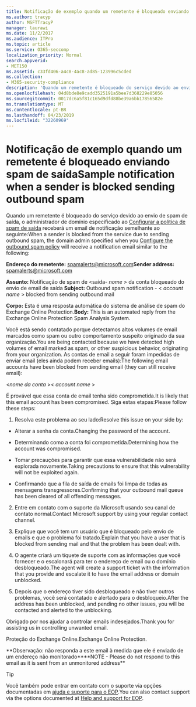 ```yaml
---
title: Notificação de exemplo quando um remetente é bloqueado enviando spam de saída
ms.author: tracyp
author: MSFTTracyP
manager: laurawi
ms.date: 11/2/2017
ms.audience: ITPro
ms.topic: article
ms.service: O365-seccomp
localization_priority: Normal
search.appverid:
- MET150
ms.assetid: c33fd406-a4c8-4ac8-ad85-123996c5cded
ms.collection:
- M365-security-compliance
description: 'Quando um remetente é bloqueado do serviço devido ao envio de spam de saída, o administrador de domínio especificado ao configurar a política de spam de saída receberá um email de notificação semelhante ao seguinte:'
ms.openlocfilehash: 04d8bde8e9cadd3525191a5bee7d368229e85056
ms.sourcegitcommit: 0017dc6a5f81c165d9dfd88be39a6bb17856582e
ms.translationtype: MT
ms.contentlocale: pt-BR
ms.lasthandoff: 04/23/2019
ms.locfileid: "32260969"
---
```

# <a name="sample-notification-when-a-sender-is-blocked-sending-outbound-spam"></a><span data-ttu-id="6be79-103">Notificação de exemplo quando um remetente é bloqueado enviando spam de saída</span><span class="sxs-lookup"><span data-stu-id="6be79-103">Sample notification when a sender is blocked sending outbound spam</span></span>

<span data-ttu-id="6be79-104">Quando um remetente é bloqueado do serviço devido ao envio de spam de saída, o administrador de domínio especificado ao [Configurar a política de spam de saída](configure-the-outbound-spam-policy.md) receberá um email de notificação semelhante ao seguinte:</span><span class="sxs-lookup"><span data-stu-id="6be79-104">When a sender is blocked from the service due to sending outbound spam, the domain admin specified when you [Configure the outbound spam policy](configure-the-outbound-spam-policy.md) will receive a notification email similar to the following:</span></span> 
  
 <span data-ttu-id="6be79-105">**Endereço do remetente:** spamalerts@microsoft.com</span><span class="sxs-lookup"><span data-stu-id="6be79-105">**Sender address:** spamalerts@microsoft.com</span></span> 
  
 <span data-ttu-id="6be79-106">**Assunto:** Notificação de spam de \<saída- *nome* \> da conta bloqueado do envio de email de saída    </span><span class="sxs-lookup"><span data-stu-id="6be79-106">**Subject:** Outbound spam notification - \<  *account name*  \> blocked from sending outbound mail</span></span> 
  
 <span data-ttu-id="6be79-107">**Corpo:** Esta é uma resposta automática do sistema de análise de spam do Exchange Online Protection.</span><span class="sxs-lookup"><span data-stu-id="6be79-107">**Body:** This is an automated reply from the Exchange Online Protection Spam Analysis System.</span></span> 
  
<span data-ttu-id="6be79-108">Você está sendo contatado porque detectamos altos volumes de email marcados como spam ou outro comportamento suspeito originado da sua organização.</span><span class="sxs-lookup"><span data-stu-id="6be79-108">You are being contacted because we have detected high volumes of email marked as spam, or other suspicious behavior, originating from your organization.</span></span> <span data-ttu-id="6be79-109">As contas de email a seguir foram impedidas de enviar email (eles ainda podem receber emails):</span><span class="sxs-lookup"><span data-stu-id="6be79-109">The following email accounts have been blocked from sending email (they can still receive email):</span></span>
  
<span data-ttu-id="6be79-110">\<*nome da conta*  \></span><span class="sxs-lookup"><span data-stu-id="6be79-110">\< *account name*  \></span></span> 
  
<span data-ttu-id="6be79-111">É provável que essa conta de email tenha sido comprometida.</span><span class="sxs-lookup"><span data-stu-id="6be79-111">It is likely that this email account has been compromised.</span></span> <span data-ttu-id="6be79-112">Siga estas etapas:</span><span class="sxs-lookup"><span data-stu-id="6be79-112">Please follow these steps:</span></span>
  
1. <span data-ttu-id="6be79-113">Resolva este problema ao seu lado:</span><span class="sxs-lookup"><span data-stu-id="6be79-113">Resolve this issue on your side by:</span></span>
    
  - <span data-ttu-id="6be79-114">Alterar a senha da conta.</span><span class="sxs-lookup"><span data-stu-id="6be79-114">Changing the password of the account.</span></span>
    
  - <span data-ttu-id="6be79-115">Determinando como a conta foi comprometida.</span><span class="sxs-lookup"><span data-stu-id="6be79-115">Determining how the account was compromised.</span></span>
    
  - <span data-ttu-id="6be79-116">Tomar precauções para garantir que essa vulnerabilidade não será explorada novamente.</span><span class="sxs-lookup"><span data-stu-id="6be79-116">Taking precautions to ensure that this vulnerability will not be exploited again.</span></span>
    
  - <span data-ttu-id="6be79-117">Confirmando que a fila de saída de emails foi limpa de todas as mensagens transgressores.</span><span class="sxs-lookup"><span data-stu-id="6be79-117">Confirming that your outbound mail queue has been cleared of all offending messages.</span></span>
    
2. <span data-ttu-id="6be79-118">Entre em contato com o suporte da Microsoft usando seu canal de contato normal.</span><span class="sxs-lookup"><span data-stu-id="6be79-118">Contact Microsoft support by using your regular contact channel.</span></span>
    
3. <span data-ttu-id="6be79-119">Explique que você tem um usuário que é bloqueado pelo envio de emails e que o problema foi tratado.</span><span class="sxs-lookup"><span data-stu-id="6be79-119">Explain that you have a user that is blocked from sending mail and that the problem has been dealt with.</span></span>
    
4. <span data-ttu-id="6be79-120">O agente criará um tíquete de suporte com as informações que você fornecer e o escalonará para ter o endereço de email ou o domínio desbloqueado.</span><span class="sxs-lookup"><span data-stu-id="6be79-120">The agent will create a support ticket with the information that you provide and escalate it to have the email address or domain unblocked.</span></span>
    
5. <span data-ttu-id="6be79-121">Depois que o endereço tiver sido desbloqueado e não tiver outros problemas, você será contatado e alertado para o desbloqueio.</span><span class="sxs-lookup"><span data-stu-id="6be79-121">After the address has been unblocked, and pending no other issues, you will be contacted and alerted to the unblocking.</span></span>
    
<span data-ttu-id="6be79-122">Obrigado por nos ajudar a controlar emails indesejados.</span><span class="sxs-lookup"><span data-stu-id="6be79-122">Thank you for assisting us in controlling unwanted email.</span></span>
  
<span data-ttu-id="6be79-123">Proteção do Exchange Online.</span><span class="sxs-lookup"><span data-stu-id="6be79-123">Exchange Online Protection.</span></span>
  
<span data-ttu-id="6be79-124">\*\*Observação: não responda a este email à medida que ele é enviado de um endereço não monitorado\*\*</span><span class="sxs-lookup"><span data-stu-id="6be79-124">\*\*NOTE - Please do not respond to this email as it is sent from an unmonitored address\*\*</span></span>
  
> [!TIP]
> <span data-ttu-id="6be79-125">Você também pode entrar em contato com o suporte via opções documentadas em [ajuda e suporte para o EOP](eop/help-and-support-for-eop.md).</span><span class="sxs-lookup"><span data-stu-id="6be79-125">You can also contact support via the options documented at [Help and support for EOP](eop/help-and-support-for-eop.md).</span></span> 
  

